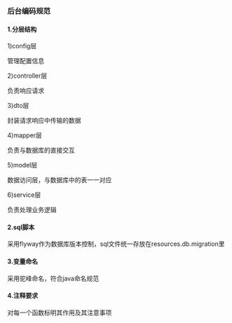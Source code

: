 ### 后台编码规范

#### 1.分层结构

1)config层

管理配置信息

2)controller层

负责响应请求

3)dto层

封装请求响应中传输的数据

4)mapper层

负责与数据库的直接交互

5)model层

数据访问层，与数据库中的表一一对应

6)service层

负责处理业务逻辑

#### 2.sql脚本

采用flyway作为数据库版本控制，sql文件统一存放在resources.db.migration里

#### 3.变量命名

采用驼峰命名，符合java命名规范

#### 4.注释要求

对每一个函数标明其作用及其注意事项